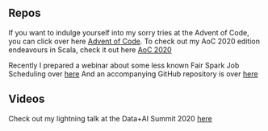 ## Repos
If you want to indulge yourself into my sorry tries at the Advent of Code, you can click over here [Advent of Code](https://github.com/marin123/adventOfCode).
To check out my AoC 2020 edition endeavours in Scala, check it out here [AoC 2020](https://github.com/marin123/aoc2020)

Recently I prepared a webinar about some less known Fair Spark Job Scheduling over [here](https://www.youtube.com/watch?v=e7qbrpvmOgY)
And an accompanying GitHub repository is over [here](https://github.com/DataInsightsGmbH/spark-scheduling)

## Videos
Check out my lightning talk at the Data+AI Summit 2020 [here](https://youtu.be/g-rKOWS8qWc)

